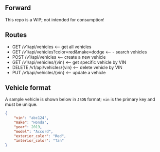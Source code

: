 ## Forward

This repo is a WIP; not intended for consumption!

## Routes

- GET         /v1/api/vehicles  <-- get all vehicles
- GET         /v1/api/vehicles?color=red&make=dodge <-- - search vehicles
- POST        /v1/api/vehicles <-- create a new vehicle
- GET         /v1/api/vehicles/{vin} <-- get specific vehicle by VIN
- DELETE      /v1/api/vehicles/{vin} <-- delete vehicle by VIN
- PUT         /v1/api/vehicles/{vin} <-- update a vehicle

## Vehicle format

A sample vehicle is shown below in `JSON` format; `vin` is the primary key and must be unique.

```json
{
    "vin": "abc124",
    "make": "Honda",
    "year": 2019,
    "model": "Accord",
    "exterior_color": "Red",
    "interior_color": "Tan"
}
```
